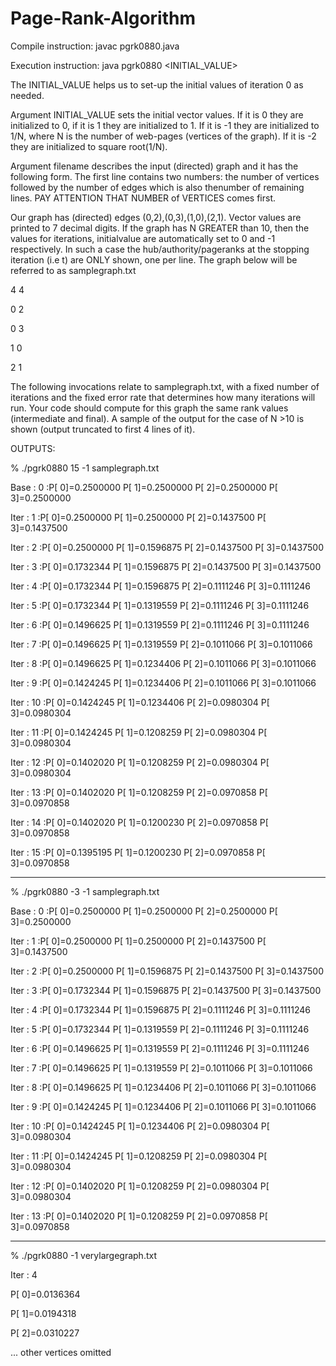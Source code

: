 # Page-Rank-Algorithm

Compile instruction: javac pgrk0880.java

Execution instruction: java pgrk0880 <ITERATION> <INITIAL_VALUE> 

The INITIAL_VALUE helps us to set-up the initial values of iteration 0 as needed.

Argument INITIAL_VALUE sets the initial vector values. If it is 0 they are initialized to 0, if it is 1 they
are initialized to 1. If it is -1 they are initialized to 1/N, where N is the number of web-pages (vertices of the graph). 
If it is -2 they are initialized to square root(1/N).

Argument filename describes the input (directed) graph and it has the following form. The first
line contains two numbers: the number of vertices followed by the number of edges which is also thenumber of remaining lines. 
PAY ATTENTION THAT NUMBER of VERTICES comes first.

Our graph has (directed) edges (0,2),(0,3),(1,0),(2,1). Vector values are printed to 7 decimal digits. If the graph has N GREATER than
10, then the values for iterations, initialvalue are automatically set to 0 and -1 respectively. In such a case the 
hub/authority/pageranks at the stopping iteration (i.e t) are ONLY shown, one per line. 
The graph below will be referred to as samplegraph.txt

4 4

0 2

0 3

1 0

2 1

The following invocations relate to samplegraph.txt, with a fixed number of iterations and the fixed
error rate that determines how many iterations will run. Your code should compute for this graph the same
rank values (intermediate and final). A sample of the output for the case of N >10 is shown (output truncated
to first 4 lines of it).

OUTPUTS:

% ./pgrk0880 15 -1 samplegraph.txt

Base : 0 :P[ 0]=0.2500000 P[ 1]=0.2500000 P[ 2]=0.2500000 P[ 3]=0.2500000

Iter : 1 :P[ 0]=0.2500000 P[ 1]=0.2500000 P[ 2]=0.1437500 P[ 3]=0.1437500

Iter : 2 :P[ 0]=0.2500000 P[ 1]=0.1596875 P[ 2]=0.1437500 P[ 3]=0.1437500

Iter : 3 :P[ 0]=0.1732344 P[ 1]=0.1596875 P[ 2]=0.1437500 P[ 3]=0.1437500

Iter : 4 :P[ 0]=0.1732344 P[ 1]=0.1596875 P[ 2]=0.1111246 P[ 3]=0.1111246

Iter : 5 :P[ 0]=0.1732344 P[ 1]=0.1319559 P[ 2]=0.1111246 P[ 3]=0.1111246

Iter : 6 :P[ 0]=0.1496625 P[ 1]=0.1319559 P[ 2]=0.1111246 P[ 3]=0.1111246

Iter : 7 :P[ 0]=0.1496625 P[ 1]=0.1319559 P[ 2]=0.1011066 P[ 3]=0.1011066

Iter : 8 :P[ 0]=0.1496625 P[ 1]=0.1234406 P[ 2]=0.1011066 P[ 3]=0.1011066

Iter : 9 :P[ 0]=0.1424245 P[ 1]=0.1234406 P[ 2]=0.1011066 P[ 3]=0.1011066

Iter : 10 :P[ 0]=0.1424245 P[ 1]=0.1234406 P[ 2]=0.0980304 P[ 3]=0.0980304

Iter : 11 :P[ 0]=0.1424245 P[ 1]=0.1208259 P[ 2]=0.0980304 P[ 3]=0.0980304

Iter : 12 :P[ 0]=0.1402020 P[ 1]=0.1208259 P[ 2]=0.0980304 P[ 3]=0.0980304

Iter : 13 :P[ 0]=0.1402020 P[ 1]=0.1208259 P[ 2]=0.0970858 P[ 3]=0.0970858

Iter : 14 :P[ 0]=0.1402020 P[ 1]=0.1200230 P[ 2]=0.0970858 P[ 3]=0.0970858

Iter : 15 :P[ 0]=0.1395195 P[ 1]=0.1200230 P[ 2]=0.0970858 P[ 3]=0.0970858

------------------------------------------------------------------------------------------------------------------------

% ./pgrk0880 -3 -1 samplegraph.txt

Base : 0 :P[ 0]=0.2500000 P[ 1]=0.2500000 P[ 2]=0.2500000 P[ 3]=0.2500000

Iter : 1 :P[ 0]=0.2500000 P[ 1]=0.2500000 P[ 2]=0.1437500 P[ 3]=0.1437500

Iter : 2 :P[ 0]=0.2500000 P[ 1]=0.1596875 P[ 2]=0.1437500 P[ 3]=0.1437500

Iter : 3 :P[ 0]=0.1732344 P[ 1]=0.1596875 P[ 2]=0.1437500 P[ 3]=0.1437500

Iter : 4 :P[ 0]=0.1732344 P[ 1]=0.1596875 P[ 2]=0.1111246 P[ 3]=0.1111246

Iter : 5 :P[ 0]=0.1732344 P[ 1]=0.1319559 P[ 2]=0.1111246 P[ 3]=0.1111246

Iter : 6 :P[ 0]=0.1496625 P[ 1]=0.1319559 P[ 2]=0.1111246 P[ 3]=0.1111246

Iter : 7 :P[ 0]=0.1496625 P[ 1]=0.1319559 P[ 2]=0.1011066 P[ 3]=0.1011066

Iter : 8 :P[ 0]=0.1496625 P[ 1]=0.1234406 P[ 2]=0.1011066 P[ 3]=0.1011066

Iter : 9 :P[ 0]=0.1424245 P[ 1]=0.1234406 P[ 2]=0.1011066 P[ 3]=0.1011066

Iter : 10 :P[ 0]=0.1424245 P[ 1]=0.1234406 P[ 2]=0.0980304 P[ 3]=0.0980304

Iter : 11 :P[ 0]=0.1424245 P[ 1]=0.1208259 P[ 2]=0.0980304 P[ 3]=0.0980304

Iter : 12 :P[ 0]=0.1402020 P[ 1]=0.1208259 P[ 2]=0.0980304 P[ 3]=0.0980304

Iter : 13 :P[ 0]=0.1402020 P[ 1]=0.1208259 P[ 2]=0.0970858 P[ 3]=0.0970858

-------------------------------------------------------------------------------------------------------------------------

% ./pgrk0880 -1 verylargegraph.txt

Iter : 4

P[ 0]=0.0136364

P[ 1]=0.0194318

P[ 2]=0.0310227

... other vertices omitted

